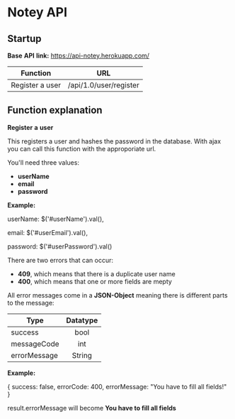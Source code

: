 # Notey API

## Startup

**Base** **API** **link:** https://api-notey.herokuapp.com/

| Function       | URL           |
| ------------- |:-------------:| 
| Register a user     | /api/1.0/user/register |


## Function explanation

**Register** **a** **user** 

This registers a user and hashes the password in the database. With ajax you can call this function with the
approporiate url. 

You'll need three values: 
* **userName** 
* **email**
* **password** 

**Example:**

userName: $('#userName').val(),

email: $('#userEmail').val(),

password: $('#userPassword').val()

There are two errors that can occur:

* **409**, which means that there is a duplicate user name
* **400**, which means that one or more fields are mepty

All error messages come in a **JSON-Object** meaning there is different parts to the message:

| Type       | Datatype           |
| ------------- |:-------------:| 
| success     | bool | can be true or false |
| messageCode     | int | error code of the error |
| errorMessage     | String | What you can use to put as a GUI error |

**Example:**

{
    success: false,
    errorCode: 400,
    errorMessage: "You have to fill all fields!"
}

result.errorMessage will become **You have to fill all fields**